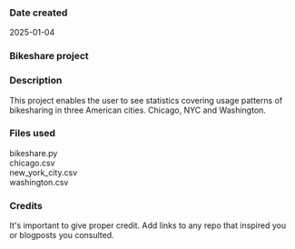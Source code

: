 
### Date created
2025-01-04

### Bikeshare project

### Description
This project enables the user to see statistics covering usage patterns of bikesharing in three American cities. Chicago, NYC and Washington.

### Files used
bikeshare.py <br>
chicago.csv  <br>
new_york_city.csv  <br>
washington.csv

### Credits
It's important to give proper credit. Add links to any repo that inspired you or blogposts you consulted.


